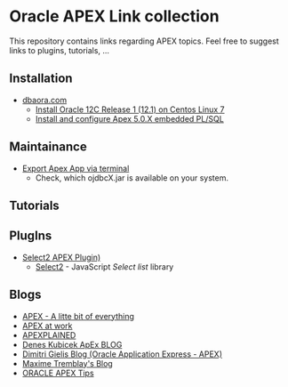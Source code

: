 # Oracle APEX Link collection
This repository contains links regarding APEX topics. Feel free to suggest links to plugins, tutorials, ...

## Installation
* [dbaora.com](http://www.dbaora.com)
  * [Install Oracle 12C Release 1 (12.1) on Centos Linux 7](http://dbaora.com/install-oracle-12c-release-1-12-1-on-centos-linux-7/)
  * [Install and configure Apex 5.0.X embedded PL/SQL](http://dbaora.com/install-and-configure-apex-5-0-x-embedded-plsql/)

## Maintainance

* [Export Apex App via terminal](https://ruepprich.wordpress.com/2011/07/15/exporting-an-apex-application-via-command-line/)
  * Check, which ojdbcX.jar is available on your system.

## Tutorials

## PlugIns
* [Select2 APEX Plugin)](https://github.com/nbuytaert1/apex-select2)
  * [Select2](https://select2.github.io/) - JavaScript _Select list_ library

## Blogs

* [APEX - A litte bit of everything](http://rimblas.com/blog/)
* [APEX at work](http://www.apex-at-work.com/)
* [APEXPLAINED](https://apexplained.wordpress.com/)
* [Denes Kubicek ApEx BLOG](http://deneskubicek.blogspot.com)
* [Dimitri Gielis Blog (Oracle Application Express - APEX)](http://dgielis.blogspot.com/)
* [Maxime Tremblay's Blog](http://max-tremblay.blogspot.de/)
* [ORACLE APEX Tips](http://orclapextips.blogspot.com)
